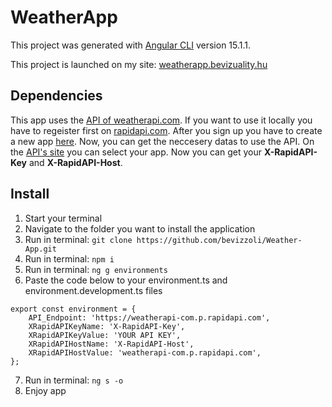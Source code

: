 # WeatherApp

This project was generated with [Angular CLI](https://github.com/angular/angular-cli) version 15.1.1.

This project is launched on my site: [weatherapp.bevizuality.hu](https://www.weatherapp.bevizuality.hu/)

## Dependencies

This app uses the [API of weatherapi.com](https://rapidapi.com/weatherapi/api/weatherapi-com). If you want to use it locally you have to regeister first on [rapidapi.com](https://rapidapi.com/auth/sign-up?referral=/hub).
After you sign up you have to create a new app [here](https://rapidapi.com/developer/new).
Now, you can get the neccesery datas to use the API. On the [API's site](https://rapidapi.com/weatherapi/api/weatherapi-com) you can select your app. Now you can get your **X-RapidAPI-Key** and **X-RapidAPI-Host**.

## Install
1. Start your terminal
2. Navigate to the folder you want to install the application
3. Run in terminal: `git clone https://github.com/bevizzoli/Weather-App.git`
3. Run in terminal: `npm i`
5. Run in terminal: `ng g environments`
6. Paste the code below to your environment.ts and environment.development.ts files
```
export const environment = {
    API_Endpoint: 'https://weatherapi-com.p.rapidapi.com',
    XRapidAPIKeyName: 'X-RapidAPI-Key',
    XRapidAPIKeyValue: 'YOUR API KEY',
    XRapidAPIHostName: 'X-RapidAPI-Host',
    XRapidAPIHostValue: 'weatherapi-com.p.rapidapi.com',
};
```
7. Run in terminal: `ng s -o`
8. Enjoy app